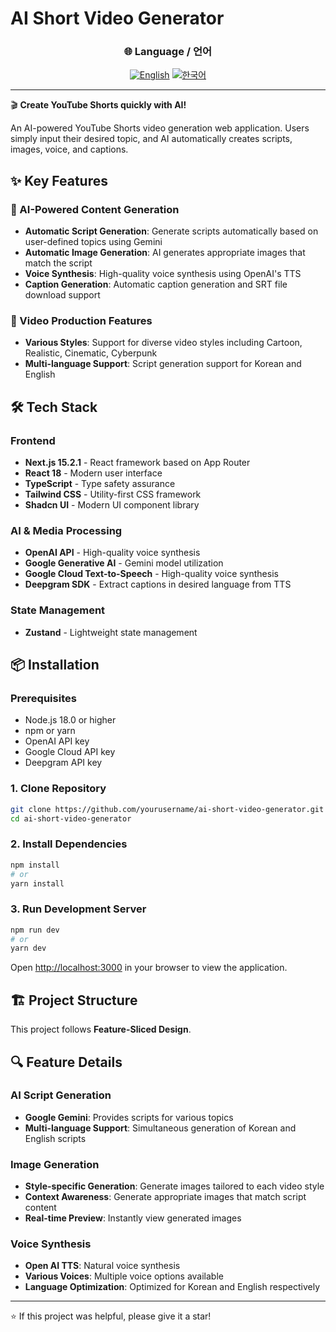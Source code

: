 # AI Short Video Generator

<div align="center">

### 🌐 Language / 언어

[![English](https://img.shields.io/badge/Language-English-blue?style=for-the-badge)](README.md)
[![한국어](https://img.shields.io/badge/Language-한국어-red?style=for-the-badge)](README.ko.md)

</div>

---

🎬 **Create YouTube Shorts quickly with AI!**

An AI-powered YouTube Shorts video generation web application. Users simply input their desired topic, and AI automatically creates scripts, images, voice, and captions.

## ✨ Key Features

### 🤖 AI-Powered Content Generation

- **Automatic Script Generation**: Generate scripts automatically based on user-defined topics using Gemini
- **Automatic Image Generation**: AI generates appropriate images that match the script
- **Voice Synthesis**: High-quality voice synthesis using OpenAI's TTS
- **Caption Generation**: Automatic caption generation and SRT file download support

### 🎥 Video Production Features

- **Various Styles**: Support for diverse video styles including Cartoon, Realistic, Cinematic, Cyberpunk
- **Multi-language Support**: Script generation support for Korean and English

## 🛠 Tech Stack

### Frontend

- **Next.js 15.2.1** - React framework based on App Router
- **React 18** - Modern user interface
- **TypeScript** - Type safety assurance
- **Tailwind CSS** - Utility-first CSS framework
- **Shadcn UI** - Modern UI component library

### AI & Media Processing

- **OpenAI API** - High-quality voice synthesis
- **Google Generative AI** - Gemini model utilization
- **Google Cloud Text-to-Speech** - High-quality voice synthesis
- **Deepgram SDK** - Extract captions in desired language from TTS

### State Management

- **Zustand** - Lightweight state management

## 📦 Installation

### Prerequisites

- Node.js 18.0 or higher
- npm or yarn
- OpenAI API key
- Google Cloud API key
- Deepgram API key

### 1. Clone Repository

```bash
git clone https://github.com/yourusername/ai-short-video-generator.git
cd ai-short-video-generator
```

### 2. Install Dependencies

```bash
npm install
# or
yarn install
```

### 3. Run Development Server

```bash
npm run dev
# or
yarn dev
```

Open [http://localhost:3000](http://localhost:3000) in your browser to view the application.

## 🏗 Project Structure

This project follows **Feature-Sliced Design**.

## 🔍 Feature Details

### AI Script Generation

- **Google Gemini**: Provides scripts for various topics
- **Multi-language Support**: Simultaneous generation of Korean and English scripts

### Image Generation

- **Style-specific Generation**: Generate images tailored to each video style
- **Context Awareness**: Generate appropriate images that match script content
- **Real-time Preview**: Instantly view generated images

### Voice Synthesis

- **Open AI TTS**: Natural voice synthesis
- **Various Voices**: Multiple voice options available
- **Language Optimization**: Optimized for Korean and English respectively

---

⭐ If this project was helpful, please give it a star!
